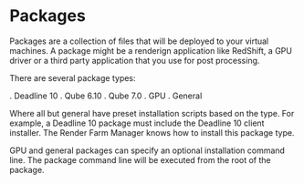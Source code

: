 # Packages

Packages are a collection of files that will be deployed to your virtual machines.  A package might be a renderign application like RedShift, a GPU driver or a third party application that you use for post processing.

There are several package types:

. Deadline 10
. Qube 6.10
. Qube 7.0
. GPU
. General

Where all but general have preset installation scripts based on the type.  For example, a Deadline 10 package must include the Deadline 10 client installer.  The Render Farm Manager knows how to install this package type.

GPU and general packages can specify an optional installation command line.  The package command line will be executed from the root of the package.

